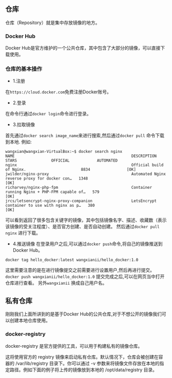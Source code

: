 ## 仓库

仓库（Repository）就是集中存放镜像的地方。

### Docker Hub

Docker Hub是官方维护的一个公共仓库，其中包含了大部分的镜像，可以直接下载使用。

### 仓库的基本操作

* 1.注册  

在` https://cloud.docker.com `免费注册Docker账号。
* 2.登录

在命令行通过`docker login`命令进行登录。

* 3.拉取镜像

首先通过`docker search image_name`来进行搜索,然后通过`docker pull` 命令下载到本地.
例如:
```
wangxian@wangxian-VirtualBox:~$ docker search nginx
NAME                                                   DESCRIPTION                                     STARS               OFFICIAL            AUTOMATED
nginx                                                  Official build of Nginx.                        8834                [OK]                
jwilder/nginx-proxy                                    Automated Nginx reverse proxy for docker con…   1348                                    [OK]
richarvey/nginx-php-fpm                                Container running Nginx + PHP-FPM capable of…   579                                     [OK]
jrcs/letsencrypt-nginx-proxy-companion                 LetsEncrypt container to use with nginx as p…   380                                     [OK]
```
可以看到返回了很多包含关键字的镜像，其中包括镜像名字、描述、收藏数（表示该镜像的受关注程度）、是否官方创建、是否自动创建。
然后通过`docker pull nginx` 进行下载。

* 4.推送镜像
在登录用户之后,可以通过`docker push`命令,将自己的镜像推送到Docker Hub。

`docker tag hello_docker:latest wangxianii/hello_docker:1.0`

这里需要注意的是在进行镜像提交之前需要进行设置用户,然后再进行提交。
`docker push wangxianii/hello_docker:1.0` 
提交完成之后,可以在网页当中打开仓库进行查看。
另外`wangxianii` 换成自己用户名。


## 私有仓库 
刚刚我们上面所讲到的是基于Docker Hub的公共仓库,对于不想公开的镜像我们可以创建本地仓库使用。

###  docker-registry

docker-registry 是官方提供的工具，可以用于构建私有的镜像仓库。


这将使用官方的 registry 镜像来启动私有仓库。默认情况下，仓库会被创建在容器的 /var/lib/registry 目录下。你可以通过 -v 参数来将镜像文件存放在本地的指定路径。例如下面的例子将上传的镜像放到本地的 /opt/data/registry 目录。




